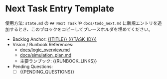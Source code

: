 # Next Task Entry Template

使用方法: `state.md` の `## Next Task` や `docs/todo_next.md` に新規エントリを追加するとき、このブロックをコピーしてプレースホルダを埋めてください。

  - Backlog Anchor: [{{TITLE}} ({{TASK_ID}})]({{BACKLOG_ANCHOR}})
  - Vision / Runbook References:
    - [docs/logic_overview.md](./logic_overview.md)
    - [docs/simulation_plan.md](./simulation_plan.md)
    - 主要ランブック: {{RUNBOOK_LINKS}}
  - Pending Questions:
    - [ ] {{PENDING_QUESTIONS}}
